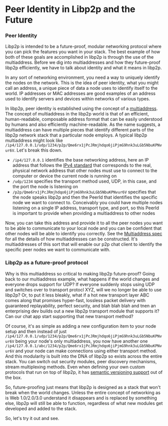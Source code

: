 Peer Identity in Libp2p and the Future
======================================

### Peer Identity
Libp2p is intended to be a future-proof, modular networking protocol where you can pick the features you want in your stack.  The best example of how both of these goals are accomplished in libp2p is through the use of the multiaddress.  Before we dig into multiaddresses and how they future-proof libp2p efficiently, we have to talk about identity and what it means in libp2p.  

In any sort of networking environment, you need a way to uniquely identify the nodes on the network.  This is the idea of peer identity, what you might call an address, a unique piece of data a node uses to identify itself to the world.  IP addresses or MAC addresses are good examples of an address used to identify servers and devices within networks of various types.

In libp2p, peer identity is established using the concept of a [multiaddress](https://docs.libp2p.io/concepts/addressing/). The concept of multiaddress in the libp2p world is that of an efficient, human-readable, composable address format that can be easily understood by humans and also efficiently machine-readable.  As the name suggests, a multiaddress can have multiple pieces that identify different parts of the libp2p network stack that a particular node employs.  A typical libp2p multiaddress might look like `/ip4/127.0.0.1/udp/1234/p2p/Qme6rx1jPcJRmjhdqo6jiPjmG9hnk3uLGb5NbuKPNvur6V`.  Let's break this down.

* `/ip4/127.0.0.1` identifies the base networking address, here an IP address that follows the [IPv4 standard](https://en.wikipedia.org/wiki/IPv4) that corresponds to the real, physical network address that other nodes must use to connect to the computer or device the current node is running on
* `/udp/1234` specifies the transport method used, UDP, in this case, and the port the node is listening on
* `/p2p/Qme6rx1jPcJRmjhdqo6jiPjmG9hnk3uLGb5NbuKPNvur6V` specifies that the node speaks libp2p and then the PeerId that identifies the specific node we want to connect to.  Conceivably you could have multiple nodes listening on a single IP address, transport type, and port, so this PeerId is important to provide when providing a multiaddress to other nodes

Now, you can take this address and provide it to all the peer nodes you want to be able to communicate to your local node and you can be confident that other nodes will be able to identify you correctly.  See the [Multiaddress spec](https://github.com/multiformats/multiaddr) for all the details of how multiaddresses can be constructed.
It's multiaddresses of this sort that will enable our p2p chat client to identify the specific peer nodes we want to communicate with.

### Libp2p as a future-proof protocol
Why is this multiaddress so critical to making libp2p future-proof?  Going back to our multiaddress example, what happens if the world changes and everyone drops support for UDP?  If everyone suddenly stops using UDP and switches over to transport protocl XYZ, will we no longer be able to use libp2p?  Or, to put it less bleakly, what if a hot new transport layer ABC comes along that promises hyper-fast, lossless packet delivery with guaranteed replayability, perfect security, and blah blah blah and tnen an enterprising dev builds out a new libp2p transport module that supports it?  Can our chat app start supporting that new transport method?  

Of course, it's as simple as adding a new configuration item to your node setup and then instead of just `/ip4/127.0.0.1/udp/1234/p2p/Qme6rx1jPcJRmjhdqo6jiPjmG9hnk3uLGb5NbuKPNvur6V` being your node's only multiaddress, you now have another one `/ip4/127.0.0.1/abc/1234/p2p/Qme6rx1jPcJRmjhdqo6jiPjmG9hnk3uLGb5NbuKPNvur6V` and your node can make connections using either transport method.  And this modularity is built into the DNA of libp2p so exists across the entire stack.  You can switch out security modules, peer discovery mechanisms, stream multiplexing methods.  Even when defining your own custom protocols that run on top of libp2p, it has [semantic versioning support](https://docs.libp2p.io/concepts/protocols/#matching-protocol-ids-and-versions) out of the box.  

So, future-proofing just means that libp2p is designed as a stack that won't break when the world changes.  Unless the entire concept of networking as is  Web 1.0/2.0/3.0 understand it disappears and is replaced by something else, libp2p will still be able to function, regardless of what new modules get developed and added to the stack.

So, let's try it out and see.
